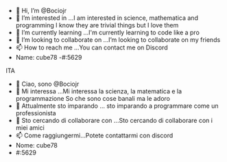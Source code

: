 - 👋 Hi, I’m @Bociojr
- 👀 I’m interested in ...I am interested in science, mathematica and programming
I know they are trivial things but I love them
- 🌱 I’m currently learning ...I'm currently learning to code like a pro
- 💞️ I’m looking to collaborate on ...I’m looking to collaborate on my friends
- 📫 How to reach me ...You can contact me on Discord
- Name: cube78
-#:5629


ITA


- 👋 Ciao, sono @Bociojr
- 👀 Mi interessa ...Mi interessa la scienza, la matematica e la programmazione
So che sono cose banali ma le adoro
- 🌱 Attualmente sto imparando ... sto imparando a programmare come un professionista
- 💞️ Sto cercando di collaborare con ...Sto cercando di collaborare con i miei amici
- 📫 Come raggiungermi...Potete contattarmi con discord
- Nome: cube78
- #:5629


<!---
Bociojr/Bociojr is a ✨ special ✨ repository because its `README.md` (this file) appears on your GitHub profile.
You can click the Preview link to take a look at your changes.
--->
